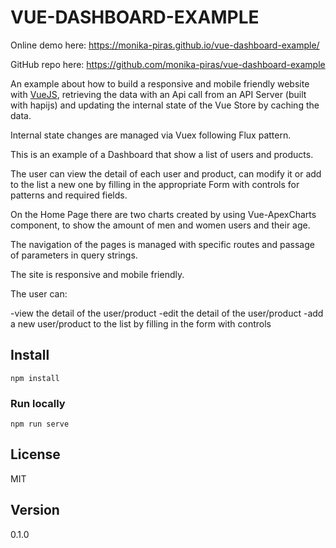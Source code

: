# VUE-DASHBOARD-EXAMPLE 


Online demo here: https://monika-piras.github.io/vue-dashboard-example/

GitHub repo here: https://github.com/monika-piras/vue-dashboard-example



An example about how to build a responsive and mobile friendly website with [VueJS], retrieving the data with an Api call from an API Server (built with hapijs) and updating the internal state of the Vue Store by caching the data.

Internal state changes are managed via Vuex following Flux pattern.

This is an example of a Dashboard that show a list of users and products. 

The user can view the detail of each user and product, can modify it or add to the list a new one by filling in the appropriate Form with controls for patterns and required fields. 

On the Home Page there are two charts created by using Vue-ApexCharts component, to show the amount of men and women users and their age.

The navigation of the pages is managed with specific routes and passage of parameters in query strings.

The site is responsive and mobile friendly.

The user can:

-view the detail of the user/product
-edit the detail of the user/product
-add a new user/product to the list by filling in the form with controls



## Install
```
npm install
```

### Run locally
```
npm run serve
```

## License


MIT

## Version

0.1.0



[VueJS]: <https://vuejs.org>

